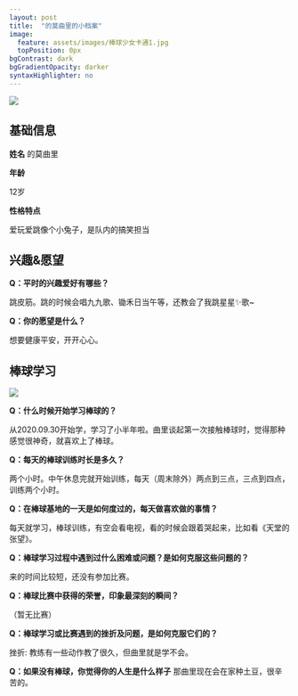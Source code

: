 ```yaml
---
layout: post
title:  "的莫曲里的小档案"
image:
  feature: assets/images/棒球少女卡通1.jpg
  topPosition: 0px
bgContrast: dark
bgGradientOpacity: darker
syntaxHighlighter: no
---
```


![](https://i.loli.net/2021/03/15/7oLSebdPVsT1ma8.png)

## 基础信息

**姓名**
的莫曲里

**年龄**

12岁

**性格特点**

爱玩爱跳像个小兔子，是队内的搞笑担当


## 兴趣&愿望

**Q：平时的兴趣爱好有哪些？**

跳皮筋。跳的时候会唱九九歌、锄禾日当午等，还教会了我跳星星✨歌~

**Q：你的愿望是什么？**

想要健康平安，开开心心。


## 棒球学习
![](https://i.loli.net/2021/03/15/83FCABPnxMqUj6V.png)

**Q：什么时候开始学习棒球的？**

从2020.09.30开始学，学习了小半年啦。曲里谈起第一次接触棒球时，觉得那种感觉很神奇，就喜欢上了棒球。

**Q：每天的棒球训练时长是多久？**

两个小时。中午休息完就开始训练，每天（周末除外）两点到三点，三点到四点，训练两个小时。

**Q：在棒球基地的一天是如何度过的，每天做喜欢做的事情？**

每天就学习，棒球训练，有空会看电视，看的时候会跟着哭起来，比如看《天堂的张望》。

**Q：棒球学习过程中遇到过什么困难或问题？是如何克服这些问题的？**

来的时间比较短，还没有参加比赛。

**Q：棒球比赛中获得的荣誉，印象最深刻的瞬间？**

（暂无比赛）

**Q：棒球学习或比赛遇到的挫折及问题，是如何克服它们的？**

挫折: 教练有一些动作教了很久，但曲里就是学不会。

**Q：如果没有棒球，你觉得你的人生是什么样子**
那曲里现在会在家种土豆，很辛苦的。
